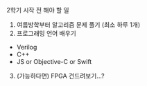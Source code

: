 2학기 시작 전 해야 할 일

1. 여름방학부터 알고리즘 문제 풀기 (최소 하루 1개)
2. 프로그래밍 언어 배우기
  - Verilog
  - C++
  - JS or Objective-C or Swift
3. (가능하다면) FPGA 건드려보기...?
